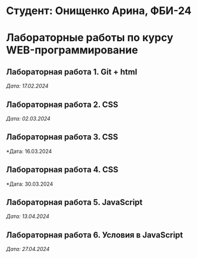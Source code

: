 # Студент: Онищенко Арина, ФБИ-24

# Лабораторные работы по курсу WEB-программирование

## Лабораторная работа 1. Git + html

*Дата: 17.02.2024*

## Лабораторная работа 2. CSS

*Дата: 02.03.2024*

## Лабораторная работа 3. CSS

*Дата: 16.03.2024

## Лабораторная работа 4. CSS

*Дата: 30.03.2024

## Лабораторная работа 5. JavaScript

*Дата: 13.04.2024*

## Лабораторная работа 6. Условия в JavaScript

*Дата: 27.04.2024*
